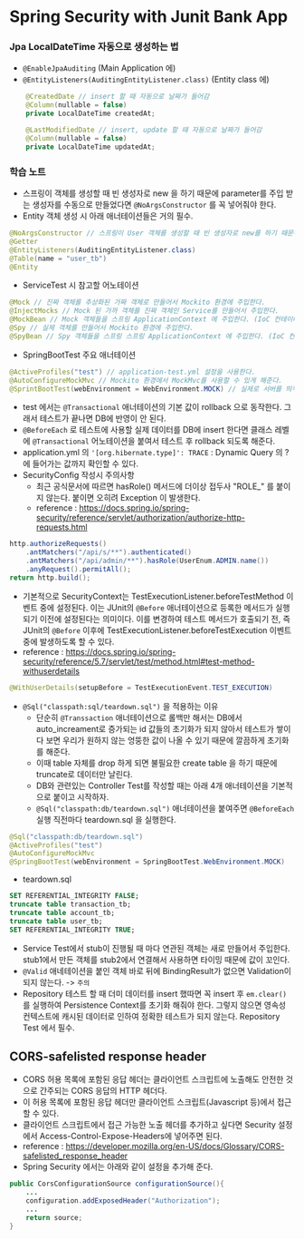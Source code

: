 # Spring Security with Junit Bank App

### Jpa LocalDateTime 자동으로 생성하는 법
- `@EnableJpaAuditing` (Main Application 에)
- `@EntityListeners(AuditingEntityListener.class)` (Entity class 에)
```java
    @CreatedDate // insert 할 때 자동으로 날짜가 들어감
    @Column(nullable = false)
    private LocalDateTime createdAt;

    @LastModifiedDate // insert, update 할 때 자동으로 날짜가 들어감
    @Column(nullable = false)
    private LocalDateTime updatedAt;
```

### 학습 노트
- 스프링이 객체를 생성할 때 빈 생성자로 new 을 하기 때문에 parameter를 주입 받는 생성자를 수동으로 만들었다면 `@NoArgsConstructor` 를 꼭 넣어줘야 한다.
- Entity 객체 생성 시 아래 애너테이션들은 거의 필수.
```java
@NoArgsConstructor // 스프링이 User 객체를 생성할 때 빈 생성자로 new를 하기 때문에 꼭 넣어줘야 한다.
@Getter
@EntityListeners(AuditingEntityListener.class)
@Table(name = "user_tb")
@Entity
```
- ServiceTest 시 참고할 어노테이션
```java
@Mock // 진짜 객체를 추상화된 가짜 객체로 만들어서 Mockito 환경에 주입한다.    
@InjectMocks // Mock 된 가까 객체를 진짜 객체인 Service를 만들어서 주입한다.
@MockBean // Mock 객체들을 스프링 ApplicationContext 에 주입한다. (IoC 컨테이너 주입)
@Spy // 실제 객체를 만들어서 Mockito 환경에 주입한다.
@SpyBean // Spy 객체들을 스프링 스프링 ApplicationContext 에 주입한다. (IoC 컨테이너 주입)
```
- SpringBootTest 주요 애너테이션 
```java
@ActiveProfiles("test") // application-test.yml 설정을 사용한다.
@AutoConfigureMockMvc // Mockito 환경에서 MockMvc를 사용할 수 있게 해준다.
@SprintBootTest(webEnvironment = WebEnvironment.MOCK) // 실제로 서버를 띄우지 않고 테스트를 진행할 수 있다.
```
- test 에서는 `@Transactional` 애너테이션의 기본 값이 rollback 으로 동작한다. 그래서 테스트가 끝나면 DB에 반영이 안 된다.
- `@BeforeEach` 로 테스트에 사용할 실제 데이터를 DB에 insert 한다면 클래스 레벨에 `@Transactional` 어노테이션을 붙여서 테스트 후 rollback 되도록 해준다.
- application.yml 의 `'[org.hibernate.type]': TRACE` : Dynamic Query 의 ? 에 들어가는 값까지 확인할 수 있다.
- SecurityConfig 작성시 주의사항
  - 최근 공식문서에 따르면 hasRole() 메서드에 더이상 접두사 "ROLE_" 를 붙이지 않는다. 붙이면 오히려 Exception 이 발생한다.
  - reference : https://docs.spring.io/spring-security/reference/servlet/authorization/authorize-http-requests.html
```java
http.authorizeRequests()
    .antMatchers("/api/s/**").authenticated()
    .antMatchers("/api/admin/**").hasRole(UserEnum.ADMIN.name())
    .anyRequest().permitAll();
return http.build();
```
- 기본적으로 SecurityContext는 TestExecutionListener.beforeTestMethod 이벤트 중에 설정된다. 이는 JUnit의 `@Before` 애너테이션으로 등록한 메서드가 실행되기 이전에 설정된다는 의미이다.
이를 변경하여 테스트 메서드가 호출되기 전, 즉 JUnit의 `@Before` 이후에 TestExecutionListener.beforeTestExecution 이벤트 중에 발생하도록 할 수 있다.
- reference : https://docs.spring.io/spring-security/reference/5.7/servlet/test/method.html#test-method-withuserdetails
```java
@WithUserDetails(setupBefore = TestExecutionEvent.TEST_EXECUTION)
```
- `@Sql("classpath:sql/teardown.sql")` 을 적용하는 이유
  - 단순히 `@Transsaction` 애너테이션으로 롤백만 해서는 DB에서 auto_increament로 증가되는 id 값들의 초기화가 되지 않아서 테스트가 쌓이다 보면 우리가 원하지 않는 엉뚱한 값이 나올 수 있기 때문에 깔끔하게 초기화를 해준다.
  - 이때 table 자체를 drop 하게 되면 불필요한 create table 을 하기 때문에 truncate로 데이터만 날린다.
  - DB와 관련있는 Controller Test를 작성할 때는 아래 4개 애너테이션을 기본적으로 붙이고 시작하자.
  - `@Sql("classpath:db/teardown.sql")` 애너테이션을 붙여주면 `@BeforeEach` 실행 직전마다 teardown.sql 을 실행한다.
```java
@Sql("classpath:db/teardown.sql")
@ActiveProfiles("test")
@AutoConfigureMockMvc
@SpringBootTest(webEnvironment = SpringBootTest.WebEnvironment.MOCK)
```
- teardown.sql
```sql
SET REFERENTIAL_INTEGRITY FALSE;
truncate table transaction_tb;
truncate table account_tb;
truncate table user_tb;
SET REFERENTIAL_INTEGRITY TRUE;
```
- Service Test에서 stub이 진행될 때 마다 연관된 객체는 새로 만들어서 주입한다. stub1에서 만든 객체를 stub2에서 연결해서 사용하면 타이밍 때문에 값이 꼬인다.
- `@Valid` 애네테이션을 붙인 객체 바로 뒤에 BindingResult가 없으면 Validation이 되지 않는다. -> `주의` 
- Repository 테스트 할 때 더미 데이터를 insert 했따면 꼭 insert 후 `em.clear()` 를 실행하여 Persistence Context를 초기화 해줘야 한다. 그렇지 않으면 영속성 컨텍스트에 캐시된 데이터로 인하여 정확한 테스트가 되지 않는다. Repository Test 에서 필수.
## CORS-safelisted response header
- CORS 허용 목록에 포함된 응답 헤더는 클라이언트 스크립트에 노출해도 안전한 것으로 간주되는 CORS 응답의 HTTP 헤더다.
- 이 허용 목록에 포함된 응답 헤더만 클라이언트 스크립트(Javascript 등)에서 접근할 수 있다.
- 클라이언트 스크립트에서 접근 가능한 노출 헤더를 추가하고 싶다면 Security 설정에서 Access-Control-Expose-Headers에 넣어주면 된다.
- reference : https://developer.mozilla.org/en-US/docs/Glossary/CORS-safelisted_response_header
- Spring Security 에서는 아래와 같이 설정을 추가해 준다.
```java
public CorsConfigurationSource configurationSource(){
    ...
    configuration.addExposedHeader("Authorization");
    ...
    return source;
}
```
